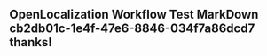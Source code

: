 <properties
ms.topic="hero-topic"
ms.test1="hero-topic"
ms.test2="test"/>

## OpenLocalization Workflow Test MarkDown cb2db01c-1e4f-47e6-8846-034f7a86dcd7 thanks!
